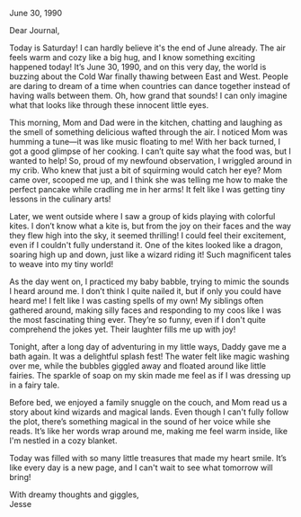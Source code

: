 
June 30, 1990

Dear Journal,

Today is Saturday! I can hardly believe it's the end of June already. The air feels warm and cozy like a big hug, and I know something exciting happened today! It’s June 30, 1990, and on this very day, the world is buzzing about the Cold War finally thawing between East and West. People are daring to dream of a time when countries can dance together instead of having walls between them. Oh, how grand that sounds! I can only imagine what that looks like through these innocent little eyes.

This morning, Mom and Dad were in the kitchen, chatting and laughing as the smell of something delicious wafted through the air. I noticed Mom was humming a tune—it was like music floating to me! With her back turned, I got a good glimpse of her cooking. I can’t quite say what the food was, but I wanted to help! So, proud of my newfound observation, I wriggled around in my crib. Who knew that just a bit of squirming would catch her eye? Mom came over, scooped me up, and I think she was telling me how to make the perfect pancake while cradling me in her arms! It felt like I was getting tiny lessons in the culinary arts!

Later, we went outside where I saw a group of kids playing with colorful kites. I don’t know what a kite is, but from the joy on their faces and the way they flew high into the sky, it seemed thrilling! I could feel their excitement, even if I couldn't fully understand it. One of the kites looked like a dragon, soaring high up and down, just like a wizard riding it! Such magnificent tales to weave into my tiny world!

As the day went on, I practiced my baby babble, trying to mimic the sounds I heard around me. I don’t think I quite nailed it, but if only you could have heard me! I felt like I was casting spells of my own! My siblings often gathered around, making silly faces and responding to my coos like I was the most fascinating thing ever. They’re so funny, even if I don't quite comprehend the jokes yet. Their laughter fills me up with joy!

Tonight, after a long day of adventuring in my little ways, Daddy gave me a bath again. It was a delightful splash fest! The water felt like magic washing over me, while the bubbles giggled away and floated around like little fairies. The sparkle of soap on my skin made me feel as if I was dressing up in a fairy tale.

Before bed, we enjoyed a family snuggle on the couch, and Mom read us a story about kind wizards and magical lands. Even though I can't fully follow the plot, there’s something magical in the sound of her voice while she reads. It’s like her words wrap around me, making me feel warm inside, like I'm nestled in a cozy blanket.

Today was filled with so many little treasures that made my heart smile. It’s like every day is a new page, and I can't wait to see what tomorrow will bring!

With dreamy thoughts and giggles,  
Jesse
